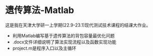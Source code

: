 # 遗传算法-Matlab
这是我在天津大学研一上学期(22.9-23.1)现代测试技术课程的结课大作业。
 - 利用Matlab编写基于遗传算法的背包容量最优化问题
 - .docx文件详细说明了算法实现流程以及函数实现功能
 - project.m是程序入口以及主循环
